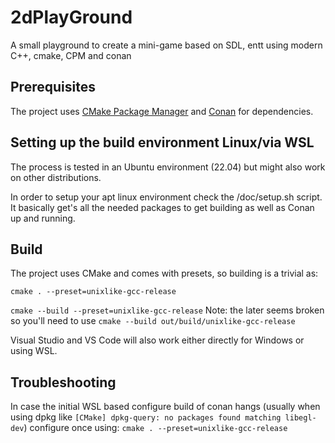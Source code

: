 # 2dPlayGround

A small playground to create a mini-game based on SDL, entt using modern C++, cmake, CPM and conan

## Prerequisites
The project uses [CMake Package Manager](https://github.com/cpm-cmake/CPM.cmake "CMake Package Manager") and [Conan](https://conan.io "Conan") for dependencies.

## Setting up the build environment Linux/via WSL
The process is tested in an Ubuntu environment (22.04) but might also work on other distributions.

In order to setup your apt linux environment check the /doc/setup.sh script.
It basically get's all the needed packages to get building as well as Conan up and running.

## Build
The project uses CMake and comes with presets, so building is a trivial as:

`cmake . --preset=unixlike-gcc-release`

`cmake --build --preset=unixlike-gcc-release`
Note: the later seems broken so you'll need to use
`cmake --build out/build/unixlike-gcc-release`

Visual Studio and VS Code will also work either directly for Windows or using WSL. 

## Troubleshooting
In case the initial WSL based configure build of conan hangs (usually when using dpkg like `[CMake] dpkg-query: no packages found matching libegl-dev`) configure once using:
`cmake . --preset=unixlike-gcc-release`


